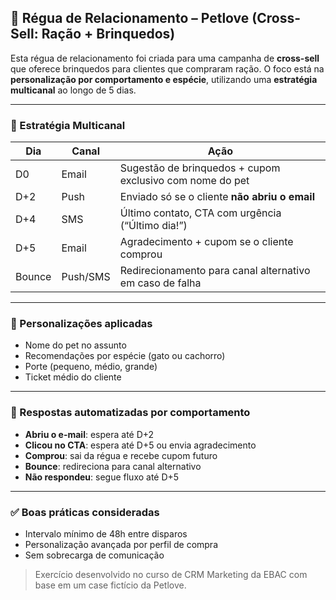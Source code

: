 ## 🧩 Régua de Relacionamento – Petlove (Cross-Sell: Ração + Brinquedos)

Esta régua de relacionamento foi criada para uma campanha de **cross-sell** que oferece brinquedos para clientes que compraram ração. O foco está na **personalização por comportamento e espécie**, utilizando uma **estratégia multicanal** ao longo de 5 dias.

---

### 📡 Estratégia Multicanal

| Dia     | Canal     | Ação                                                                 |
|---------|-----------|----------------------------------------------------------------------|
| D0      | Email     | Sugestão de brinquedos + cupom exclusivo com nome do pet             |
| D+2     | Push      | Enviado só se o cliente **não abriu o email**                        |
| D+4     | SMS       | Último contato, CTA com urgência (“Último dia!”)                     |
| D+5     | Email     | Agradecimento + cupom se o cliente comprou                           |
| Bounce  | Push/SMS  | Redirecionamento para canal alternativo em caso de falha             |

---

### 🎯 Personalizações aplicadas
- Nome do pet no assunto
- Recomendações por espécie (gato ou cachorro)
- Porte (pequeno, médio, grande)
- Ticket médio do cliente

---

### 🔄 Respostas automatizadas por comportamento

- **Abriu o e-mail**: espera até D+2
- **Clicou no CTA**: espera até D+5 ou envia agradecimento
- **Comprou**: sai da régua e recebe cupom futuro
- **Bounce**: redireciona para canal alternativo
- **Não respondeu**: segue fluxo até D+5

---

### ✅ Boas práticas consideradas

- Intervalo mínimo de 48h entre disparos
- Personalização avançada por perfil de compra
- Sem sobrecarga de comunicação

> Exercício desenvolvido no curso de CRM Marketing da EBAC com base em um case fictício da Petlove.
